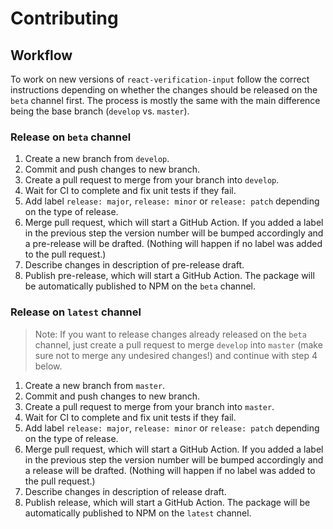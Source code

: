# Contributing

## Workflow

To work on new versions of `react-verification-input` follow the correct instructions depending on whether the changes should be released on the `beta` channel first. The process is mostly the same with the main difference being the base branch (`develop` vs. `master`).

### Release on `beta` channel

1. Create a new branch from `develop`.
1. Commit and push changes to new branch.
1. Create a pull request to merge from your branch into `develop`.
1. Wait for CI to complete and fix unit tests if they fail.
1. Add label `release: major`, `release: minor` or `release: patch` depending on the type of release.
1. Merge pull request, which will start a GitHub Action. If you added a label in the previous step the version number will be bumped accordingly and a pre-release will be drafted. (Nothing will happen if no label was added to the pull request.)
1. Describe changes in description of pre-release draft.
1. Publish pre-release, which will start a GitHub Action. The package will be automatically published to NPM on the `beta` channel.

### Release on `latest` channel

> Note: If you want to release changes already released on the `beta` channel, just create a pull request to merge `develop` into `master` (make sure not to merge any undesired changes!) and continue with step 4 below.

1. Create a new branch from `master`.
1. Commit and push changes to new branch.
1. Create a pull request to merge from your branch into `master`.
1. Wait for CI to complete and fix unit tests if they fail.
1. Add label `release: major`, `release: minor` or `release: patch` depending on the type of release.
1. Merge pull request, which will start a GitHub Action. If you added a label in the previous step the version number will be bumped accordingly and a release will be drafted. (Nothing will happen if no label was added to the pull request.)
1. Describe changes in description of release draft.
1. Publish release, which will start a GitHub Action. The package will be automatically published to NPM on the `latest` channel.
